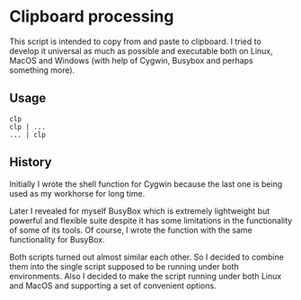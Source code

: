 # Clipboard processing

This script is intended to copy from and paste to clipboard. I tried to develop it universal as much as possible and executable both on Linux, MacOS and Windows (with help of Cygwin, Busybox and perhaps something more).

## Usage

```
clp
clp | ...
... | clp
```

## History

Initially I wrote the shell function for Cygwin because the last one is being used as my workhorse for long time.

Later I revealed for myself BusyBox which is extremely lightweight but powerful and flexible suite despite it has some limitations in the functionality of some of its tools. Of course, I wrote the function with the same functionality for BusyBox.

Both scripts turned out almost similar each other. So I decided to combine them into the single script supposed to be running under both environments. Also I decided to make the script running under both Linux and MacOS and supporting a set of convenient options.
